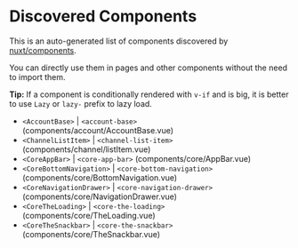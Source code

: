 # Discovered Components

This is an auto-generated list of components discovered by [nuxt/components](https://github.com/nuxt/components).

You can directly use them in pages and other components without the need to import them.

**Tip:** If a component is conditionally rendered with `v-if` and is big, it is better to use `Lazy` or `lazy-` prefix to lazy load.

- `<AccountBase>` | `<account-base>` (components/account/AccountBase.vue)
- `<ChannelListItem>` | `<channel-list-item>` (components/channel/listItem.vue)
- `<CoreAppBar>` | `<core-app-bar>` (components/core/AppBar.vue)
- `<CoreBottomNavigation>` | `<core-bottom-navigation>` (components/core/BottomNavigation.vue)
- `<CoreNavigationDrawer>` | `<core-navigation-drawer>` (components/core/NavigationDrawer.vue)
- `<CoreTheLoading>` | `<core-the-loading>` (components/core/TheLoading.vue)
- `<CoreTheSnackbar>` | `<core-the-snackbar>` (components/core/TheSnackbar.vue)
